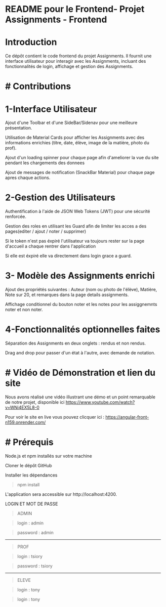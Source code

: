 # README pour le Frontend- Projet Assignments - Frontend

# Introduction
Ce dépôt contient le code frontend du projet Assignments. Il fournit une interface utilisateur pour interagir avec les Assignments, incluant des fonctionnalités de login, affichage et gestion des Assignments.

# # Contributions

# 1-Interface Utilisateur

Ajout d'une Toolbar et d'une SideBar/Sidenav pour une meilleure présentation.

Utilisation de Material Cards pour afficher les Assignments avec des informations enrichies (titre, date, élève, image de la matière, photo du prof).

Ajout d'un loading spinner pour chaque page afin d'ameliorer la vue du site pendant les chargements des donnees 

Ajout de messages de notification (SnackBar Material) pour chaque page apres chaque actions.

# 2-Gestion des Utilisateurs

Authentification à l'aide de JSON Web Tokens (JWT) pour une sécurité renforcée.

Gestion des roles en utilisant les Guard afin de limiter les acces a des pages(editer / ajout / noter / supprimer)

Si le token n'est pas éxpiré l'utilisateur va toujours rester sur la page d'accueil a chaque rentrer dans l'application

Si elle est éxpiré elle va directement dans login grace a guard.

# 3- Modèle des Assignments enrichi

Ajout des propriétés suivantes : Auteur (nom ou photo de l'élève), Matière, Note sur 20, et remarques dans la page details assignments.

Affichage conditionnel du bouton noter et les notes pour les assiggnemnts noter et non  noter.

# 4-Fonctionnalités optionnelles faites 

Séparation des Assignments en deux onglets : rendus et non rendus.

Drag and drop pour passer d'un état à l'autre, avec demande de notation.

# # Vidéo de Démonstration et lien du site

Nous avons réalisé une vidéo illustrant une démo et un point remarquable de notre projet, disponible ici https://www.youtube.com/watch?v=WNi4EX5L8-0

Pour voir le site en live vous pouvez clicquer ici : https://angular-front-n159.onrender.com/

# # Prérequis

Node.js et npm installés sur votre machine

Cloner le dépôt GitHub

Installer les dépendances

> npm install

L'application sera accessible sur http://localhost:4200.

LOGIN ET MOT DE PASSE 

>ADMIN

>login : admin

>password : admin

----------

>PROF

>login : tsiory

>password : tsiory

--------

>ELEVE

>login : tony

>login : tony



